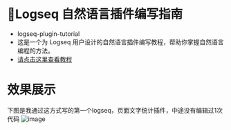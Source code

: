 # 🌲Logseq 自然语言插件编写指南
- logseq-plugin-tutorial
- 这是一个为 Logseq 用户设计的自然语言插件编写教程，帮助你掌握自然语言编程的方法。
- [请点击这里查看教程](https://github.com/msjsc001/logseq-plugin-tutorial/wiki)

# 效果展示
下图是我通过这方式写的第一个logseq，页面文字统计插件，中途没有编辑过1次代码
![image](https://github.com/user-attachments/assets/6827256c-22af-4d65-852a-8ddd17dcf1fc)
